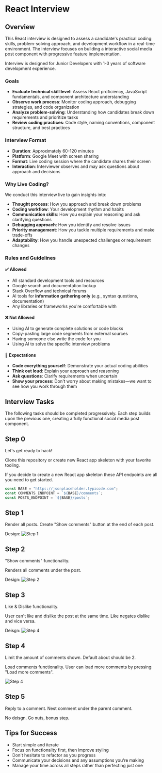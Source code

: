 # React Interview

## Overview

This React interview is designed to assess a candidate's practical coding skills, problem-solving approach, and development workflow in a real-time environment. The interview focuses on building a interactive social media post component with progressive feature implementation.

Interview is designed for Junior Developers with 1-3 years of software development experience. 

### Goals
- **Evaluate technical skill level**: Assess React proficiency, JavaScript fundamentals, and component architecture understanding
- **Observe work process**: Monitor coding approach, debugging strategies, and code organization
- **Analyze problem-solving**: Understanding how candidates break down requirements and prioritize tasks
- **Review coding practices**: Code style, naming conventions, component structure, and best practices

### Interview Format
- **Duration**: Approximately 60-120 minutes
- **Platform**: Google Meet with screen sharing
- **Format**: Live coding session where the candidate shares their screen
- **Interaction**: Interviewer observes and may ask questions about approach and decisions

### Why Live Coding?
We conduct this interview live to gain insights into:
- **Thought process**: How you approach and break down problems
- **Coding workflow**: Your development rhythm and habits
- **Communication skills**: How you explain your reasoning and ask clarifying questions
- **Debugging approach**: How you identify and resolve issues
- **Priority management**: How you tackle multiple requirements and make trade-offs
- **Adaptability**: How you handle unexpected challenges or requirement changes

### Rules and Guidelines

#### ✅ Allowed
- All standard development tools and resources
- Google search and documentation lookup
- Stack Overflow and technical forums
- AI tools for **information gathering only** (e.g., syntax questions, documentation)
- Any libraries or frameworks you're comfortable with

#### ❌ Not Allowed
- Using AI to generate complete solutions or code blocks
- Copy-pasting large code segments from external sources
- Having someone else write the code for you
- Using AI to solve the specific interview problems

#### 📝 Expectations
- **Code everything yourself**: Demonstrate your actual coding abilities
- **Think out loud**: Explain your approach and reasoning
- **Ask questions**: Clarify requirements when uncertain
- **Show your process**: Don't worry about making mistakes—we want to see how you work through them

## Interview Tasks

The following tasks should be completed progressively. Each step builds upon the previous one, creating a fully functional social media post component.

## Step 0 

Let's get ready to hack!

Clone this repository or create new React app skeleton with your favorite tooling. 

If you decide to create a new React app skeleton these API endpoints are all you need to get started. 

```typescript
const BASE = "https://jsonplaceholder.typicode.com";
const COMMENTS_ENDPOINT = `${BASE}/comments`;
const POSTS_ENDPOINT = `${BASE}/posts`;
``` 

## Step 1 

Render all posts. Create "Show comments" button at the end of each post. 

Design:
![Step 1](image.png)

## Step 2 

"Show comments" functionality. 

Renders all comments under the post.

Design:
![Step 2](image-1.png)


## Step 3 

Like & Dislike functionality.

User can't like and dislike the post at the same time. Like negates dislike and vice versa. 

Deisgn: 
![Step 4](image-3.png)


## Step 4

Limit the amount of comments shown. Default about should be 2. 

Load comments functionality. User can load more comments by pressing "Load more comments".

![Step 4](image-3.png)

## Step 5 

Reply to a comment. Nest comment under the parent comment. 

No deisgn. Go nuts, bonus step.

## Tips for Success
- Start simple and iterate
- Focus on functionality first, then improve styling
- Don't hesitate to refactor as you progress
- Communicate your decisions and any assumptions you're making
- Manage your time across all steps rather than perfecting just one
